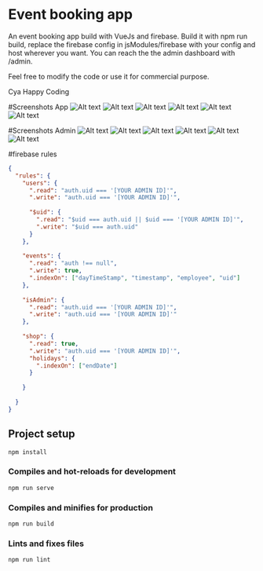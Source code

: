 # Event booking app
An event booking app build with VueJs and firebase.
Build it with npm run build, replace the firebase config in jsModules/firebase with your config
and host wherever you want. You can reach the the admin dashboard with /admin. 

Feel free to modify the code or use it for commercial purpose.

Cya
Happy Coding

#Screenshots App
![Alt text](screens/app/1.png?raw=true "Screenshot 1")
![Alt text](screens/app/2.png?raw=true "Screenshot 2")
![Alt text](screens/app/3.png?raw=true "Screenshot 3")
![Alt text](screens/app/4.png?raw=true "Screenshot 4")
![Alt text](screens/app/5.png?raw=true "Screenshot 5")
![Alt text](screens/app/6.png?raw=true "Screenshot 6")


#Screenshots Admin
![Alt text](screens/admin/1.png?raw=true "Screenshot 1")
![Alt text](screens/admin/2.png?raw=true "Screenshot 2")
![Alt text](screens/admin/3.png?raw=true "Screenshot 3")
![Alt text](screens/admin/4.png?raw=true "Screenshot 4")
![Alt text](screens/admin/5.png?raw=true "Screenshot 5")
![Alt text](screens/admin/6.png?raw=true "Screenshot 6")

#firebase rules

```json
{
  "rules": {
    "users": {
      ".read": "auth.uid === '[YOUR ADMIN ID]'",
      ".write": "auth.uid === '[YOUR ADMIN ID]'",
        
      "$uid": {
        ".read": "$uid === auth.uid || $uid === '[YOUR ADMIN ID]'",
        ".write": "$uid === auth.uid"
      }
    },
    
    "events": {
      ".read": "auth !== null",
      ".write": true,
      ".indexOn": ["dayTimeStamp", "timestamp", "employee", "uid"]
    },
      
    "isAdmin": {
      ".read": "auth.uid === '[YOUR ADMIN ID]'",
      ".write": "auth.uid === '[YOUR ADMIN ID]'"
    },
      
    "shop": {
      ".read": true,
      ".write": "auth.uid === '[YOUR ADMIN ID]'",
      "holidays": {
        ".indexOn": ["endDate"]
      }
      
    }
    
  }
}
```


## Project setup
```
npm install
```

### Compiles and hot-reloads for development
```
npm run serve
```

### Compiles and minifies for production
```
npm run build
```

### Lints and fixes files
```
npm run lint
```
